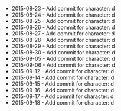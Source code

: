 - 2015-08-23 - Add commit for character: d
- 2015-08-24 - Add commit for character: d
- 2015-08-25 - Add commit for character: d
- 2015-08-26 - Add commit for character: d
- 2015-08-27 - Add commit for character: d
- 2015-08-28 - Add commit for character: d
- 2015-08-29 - Add commit for character: d
- 2015-08-30 - Add commit for character: d
- 2015-09-05 - Add commit for character: d
- 2015-09-06 - Add commit for character: d
- 2015-09-12 - Add commit for character: d
- 2015-09-14 - Add commit for character: d
- 2015-09-15 - Add commit for character: d
- 2015-09-16 - Add commit for character: d
- 2015-09-17 - Add commit for character: d
- 2015-09-18 - Add commit for character: d
